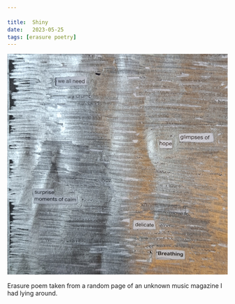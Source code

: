 ```yaml
---

title:  Shiny
date:   2023-05-25
tags: [erasure poetry]
---
```


<img src="/assets/images/articles/2023/shiny.jpeg" alt="erasure poem: We all need glimpses of hope/ surprise moments of calm/ delicate breathing" title="Enjoyed destroying a silver marker for this one" class="responsive"><br>

Erasure poem taken from a random page of an unknown music magazine I had lying around. 
